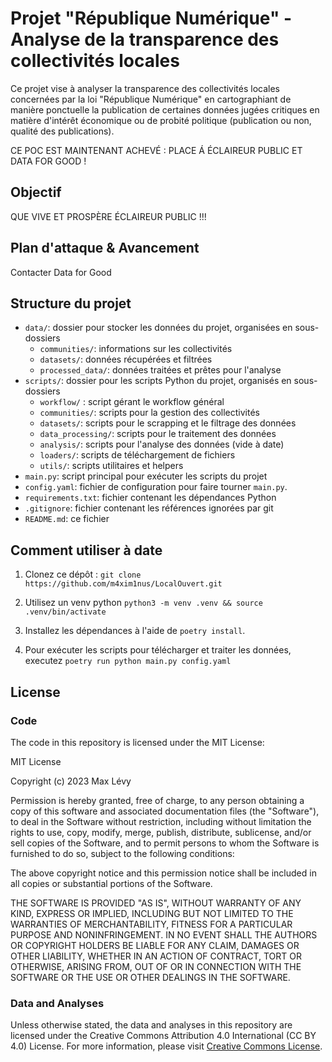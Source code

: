 # Projet "République Numérique" - Analyse de la transparence des collectivités locales

Ce projet vise à analyser la transparence des collectivités locales concernées par la loi "République Numérique" en cartographiant de manière ponctuelle la publication de certaines données jugées critiques en matière d'intérêt économique ou de probité politique (publication ou non, qualité des publications).

CE POC EST MAINTENANT ACHEVÉ : PLACE Á ÉCLAIREUR PUBLIC ET DATA FOR GOOD !

## Objectif

QUE VIVE ET PROSPÈRE ÉCLAIREUR PUBLIC !!!

## Plan d'attaque & Avancement

Contacter Data for Good

## Structure du projet

- `data/`: dossier pour stocker les données du projet, organisées en sous-dossiers
    - `communities/`: informations sur les collectivités
    - `datasets/`: données récupérées et filtrées
    - `processed_data/`: données traitées et prêtes pour l'analyse
- `scripts/`: dossier pour les scripts Python du projet, organisés en sous-dossiers
    - `workflow/` : script gérant le workflow général
    - `communities/`: scripts pour la gestion des collectivités
    - `datasets/`: scripts pour le scrapping et le filtrage des données
    - `data_processing/`: scripts pour le traitement des données
    - `analysis/`: scripts pour l'analyse des données (vide à date)
    - `loaders/`: scripts de téléchargement de fichiers 
    - `utils/`: scripts utilitaires et helpers
- `main.py`: script principal pour exécuter les scripts du projet
- `config.yaml`: fichier de configuration pour faire tourner `main.py`.
- `requirements.txt`: fichier contenant les dépendances Python
 - `.gitignore`: fichier contenant les références ignorées par git
- `README.md`: ce fichier


## Comment utiliser à date

1. Clonez ce dépôt : `git clone https://github.com/m4xim1nus/LocalOuvert.git`

1. Utilisez un venv python `python3 -m venv .venv && source .venv/bin/activate`

2. Installez les dépendances à l'aide de `poetry install`.

3. Pour exécuter les scripts pour télécharger et traiter les données, executez `poetry run python main.py config.yaml `


## License

### Code

The code in this repository is licensed under the MIT License:

MIT License

Copyright (c) 2023 Max Lévy

Permission is hereby granted, free of charge, to any person obtaining a copy of this software and associated documentation files (the "Software"), to deal in the Software without restriction, including without limitation the rights to use, copy, modify, merge, publish, distribute, sublicense, and/or sell copies of the Software, and to permit persons to whom the Software is furnished to do so, subject to the following conditions:

The above copyright notice and this permission notice shall be included in all copies or substantial portions of the Software.

THE SOFTWARE IS PROVIDED "AS IS", WITHOUT WARRANTY OF ANY KIND, EXPRESS OR IMPLIED, INCLUDING BUT NOT LIMITED TO THE WARRANTIES OF MERCHANTABILITY, FITNESS FOR A PARTICULAR PURPOSE AND NONINFRINGEMENT. IN NO EVENT SHALL THE AUTHORS OR COPYRIGHT HOLDERS BE LIABLE FOR ANY CLAIM, DAMAGES OR OTHER LIABILITY, WHETHER IN AN ACTION OF CONTRACT, TORT OR OTHERWISE, ARISING FROM, OUT OF OR IN CONNECTION WITH THE SOFTWARE OR THE USE OR OTHER DEALINGS IN THE SOFTWARE.

### Data and Analyses

Unless otherwise stated, the data and analyses in this repository are licensed under the Creative Commons Attribution 4.0 International (CC BY 4.0) License. For more information, please visit [Creative Commons License](https://creativecommons.org/licenses/by/4.0/).